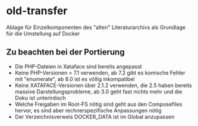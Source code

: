 # old-transfer
Ablage für Einzelkomponenten des "alten" Literaturarchivs als Grundlage für die Umstellung auf Docker

## Zu beachten bei der Portierung
- Die PHP-Dateien in Xataface sind bereits angepasst
- Keine PHP-Versionen > 7.1 verwenden, ab 7.2 gibt es komische Fehler mit "enumerate", ab 8.0 ist es völlig inkompatibel
- Keine XATAFACE-Versionen über 2.1.2 verwenden, die 2.5 haben bereits massive Darstellungsprobleme, ab 3.0 geht fast nichts mehr und die Doku ist unterirdisch
- Welche Freigaben im Root-FS nötig sind geht aus den Composefiles hervor, es sind aber rechnerspezifische Anpassungen nötig
- Der Verzeichnisverweis DOCKER_DATA ist im Global anzupassen

